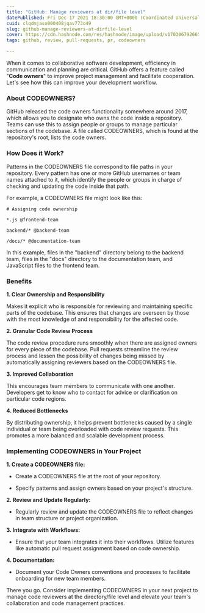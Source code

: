 ```yaml
---
title: "GitHub: Manage reviewers at dir/file level"
datePublished: Fri Dec 17 2021 18:30:00 GMT+0000 (Coordinated Universal Time)
cuid: clqdmjaso000408jqav773o49
slug: github-manage-reviewers-at-dirfile-level
cover: https://cdn.hashnode.com/res/hashnode/image/upload/v1703067926651/a5a67619-a223-42ae-adcd-a3e34c60c23a.png
tags: github, review, pull-requests, pr, codeowners

---
```


When it comes to collaborative software development, efficiency in communication and planning are critical. GitHub offers a feature called "**Code owners**" to improve project management and facilitate cooperation. Let's see how this can improve your development workflow.

### About CODEOWNERS?

GitHub released the code owners functionality somewhere around 2017, which allows you to designate who owns the code inside a repository. Teams can use this to assign people or groups to manage particular sections of the codebase. A file called CODEOWNERS, which is found at the repository's root, lists the code owners.

### How Does it Work?

Patterns in the CODEOWNERS file correspond to file paths in your repository. Every pattern has one or more GitHub usernames or team names attached to it, which identify the people or groups in charge of checking and updating the code inside that path.

For example, a CODEOWNERS file might look like this:

```plaintext
# Assigning code ownership

*.js @frontend-team

backend/* @backend-team

/docs/* @documentation-team
```

In this example, files in the "backend" directory belong to the backend team, files in the "docs" directory to the documentation team, and JavaScript files to the frontend team.

### Benefits

**1\. Clear Ownership and Responsibility**

Makes it explicit who is responsible for reviewing and maintaining specific parts of the codebase. This ensures that changes are overseen by those with the most knowledge of and responsibility for the affected code.

**2\. Granular Code Review Process**

The code review procedure runs smoothly when there are assigned owners for every piece of the codebase. Pull requests streamline the review process and lessen the possibility of changes being missed by automatically assigning reviewers based on the CODEOWNERS file.

**3\. Improved Collaboration**

This encourages team members to communicate with one another. Developers get to know who to contact for advice or clarification on particular code regions.

**4\. Reduced Bottlenecks**

By distributing ownership, it helps prevent bottlenecks caused by a single individual or team being overloaded with code review requests. This promotes a more balanced and scalable development process.

### Implementing CODEOWNERS in Your Project

**1\. Create a CODEOWNERS file:**

* Create a CODEOWNERS file at the root of your repository.
    
* Specify patterns and assign owners based on your project's structure.
    

**2\. Review and Update Regularly:**

* Regularly review and update the CODEOWNERS file to reflect changes in team structure or project organization.
    

**3\. Integrate with Workflows:**

* Ensure that your team integrates it into their workflows. Utilize features like automatic pull request assignment based on code ownership.
    

**4\. Documentation:**

* Document your Code Owners conventions and processes to facilitate onboarding for new team members.
    

There you go. Consider implementing CODEOWNERS in your next project to manage code reviewers at the directory/file level and elevate your team's collaboration and code management practices.
